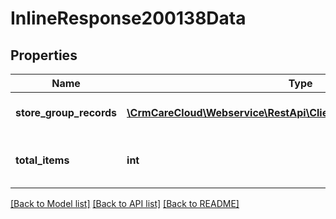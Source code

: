 # InlineResponse200138Data

## Properties
Name | Type | Description | Notes
------------ | ------------- | ------------- | -------------
**store_group_records** | [**\CrmCareCloud\Webservice\RestApi\Client\Model\StoreGroupRecord[]**](StoreGroupRecord.md) | List of store group records | [optional] 
**total_items** | **int** | Count of all found store group records | [optional] 

[[Back to Model list]](../../README.md#documentation-for-models) [[Back to API list]](../../README.md#documentation-for-api-endpoints) [[Back to README]](../../README.md)

